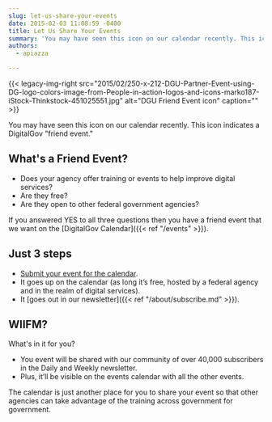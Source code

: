 ```yaml
---
slug: let-us-share-your-events
date: 2015-02-03 11:08:59 -0400
title: Let Us Share Your Events
summary: 'You may have seen this icon on our calendar recently. This icon indicates a DigitalGov &#8220;friend event.&#8221;'
authors:
  - apiazza

---
```


{{< legacy-img-right src="2015/02/250-x-212-DGU-Partner-Event-using-DG-logo-colors-image-from-People-in-action-logos-and-icons-marko187-iStock-Thinkstock-451025551.jpg" alt="DGU Friend Event icon" caption="" >}}

You may have seen this icon on our calendar recently. This icon indicates a DigitalGov "friend event."

## What's a Friend Event?

  * Does your agency offer training or events to help improve digital services?
  * Are they free?
  * Are they open to other federal government agencies?

If you answered YES to all three questions then you have a friend event that we want on the [DigitalGov Calendar]({{< ref "/events" >}}).

## Just 3 steps

  * [Submit your event for the calendar](https://www.surveymonkey.com/s/friend-event).
  * It goes up on the calendar (as long it&#8217;s free, hosted by a federal agency and in the realm of digital services).
  * It [goes out in our newsletter]({{< ref "/about/subscribe.md" >}}).

## WIIFM?

What's in it for you?

  * You event will be shared with our community of over 40,000 subscribers in the Daily and Weekly newsletter.
  * Plus, it&#8217;ll be visible on the events calendar with all the other events.

The calendar is just another place for you to share your event so that other agencies can take advantage of the training across government for government.
